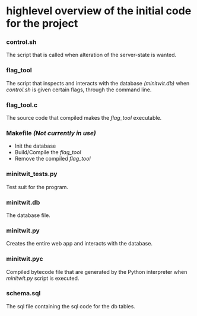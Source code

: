 # highlevel overview of the initial code for the project

### control.sh

The script that is called when alteration of the server-state is wanted.

### flag_tool

The script that inspects and interacts with the database *(minitwit.db)* when *control.sh* is given certain flags, through the command line.

### flag_tool.c

The source code that compiled makes the *flag_tool* executable.

### Makefile *(Not currently in use)*

* Init the database
* Build/Compile the *flag_tool*
* Remove the compiled *flag_tool*

### minitwit_tests.py

Test suit for the program.

### minitwit.db

The database file.

### minitwit.py

Creates the entire web app and interacts with the database.

### minitwit.pyc

Compiled bytecode file that are generated by the Python interpreter when *minitwit.py* script is executed.

### schema.sql

The sql file containing the sql code for the db tables.
